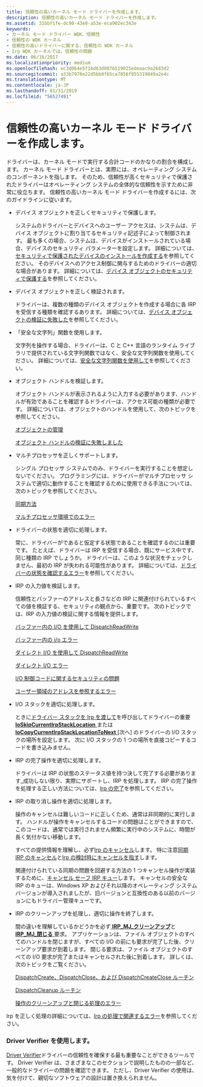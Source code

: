 ```yaml
---
title: 信頼性の高いカーネル モード ドライバーを作成します。
description: 信頼性の高いカーネル モード ドライバーを作成します。
ms.assetid: 31bbf1fe-dc90-43e0-a53e-eca902ec343e
keywords:
- カーネル モード ドライバー WDK、信頼性
- 信頼性の WDK カーネル
- 信頼性の高いドライバーに関する、信頼性の WDK カーネル
- Irp WDK カーネルでは、信頼性の問題
ms.date: 06/16/2017
ms.localizationpriority: medium
ms.openlocfilehash: ec3d064e5f1bd63d0876519025edeaac9a2683d2
ms.sourcegitcommit: a33b7978e22d5bb9f65ca7056f955319049a2e4c
ms.translationtype: MT
ms.contentlocale: ja-JP
ms.lasthandoff: 01/31/2019
ms.locfileid: "56527491"
---
```

# <a name="creating-reliable-kernel-mode-drivers"></a>信頼性の高いカーネル モード ドライバーを作成します。





ドライバーは、カーネル モードで実行する合計コードのかなりの割合を構成します。 カーネル モード ドライバーとは、実際には、オペレーティング システムのコンポーネントを指します。 そのため、信頼性が高くセキュリティで保護されたドライバーはオペレーティング システムの全体的な信頼性を示すために非常に役立ちます。 信頼性の高いカーネル モード ドライバーを作成するには、次のガイドラインに従います。

-   デバイス オブジェクトを正しくセキュリティで保護します。

    システムのドライバーとデバイスへのユーザー アクセスは、システムは、デバイス オブジェクトに割り当てるセキュリティ記述子によって制御されます。 最も多くの場合、システムは、デバイスがインストールされている場合、デバイスのセキュリティ パラメーターを設定します。 詳細については、[セキュリティで保護されたデバイスのインストールを作成する](https://msdn.microsoft.com/library/windows/hardware/ff540212)を参照してください。 そのデバイスへのアクセス制御に関与するためのドライバーの適切な場合があります。 詳細については、[デバイス オブジェクトのセキュリティで保護する](securing-device-objects.md)を参照してください。

-   デバイス オブジェクトを正しく検証されます。

    ドライバーは、複数の種類のデバイス オブジェクトを作成する場合に各 IRP を受信する種類を確認するあります。 詳細については、[デバイス オブジェクトの検証に失敗した](failure-to-validate-device-objects.md)を参照してください。

-   「安全な文字列」関数を使用します。

    文字列を操作する場合、ドライバーは、C と C++ 言語のランタイム ライブラリで提供されている文字列関数ではなく、安全な文字列関数を使用してください。 詳細については、[安全な文字列関数を使用して](using-safe-string-functions.md)を参照してください。

-   オブジェクト ハンドルを検証します。

    オブジェクト ハンドルが表示されるように入力する必要があります、ハンドルが有効であることを確認するドライバーは、アクセス可能の種類が必要です。 詳細については、オブジェクトのハンドルを使用して、次のトピックを参照してください。

    [オブジェクトの管理](managing-kernel-objects.md)

    [オブジェクト ハンドルの検証に失敗しました](failure-to-validate-object-handles.md)

-   マルチプロセッサを正しくサポートします。

    シングル プロセッサ システムでのみ、ドライバーを実行することを想定しないでください。 プログラミングには、ドライバーがマルチプロセッサ システムで適切に動作することを確認するために使用できる手法については、次のトピックを参照してください。

    [同期方法](synchronization-techniques.md)

    [マルチプロセッサ環境でのエラー](errors-in-a-multiprocessor-environment.md)

-   ドライバーの状態を適切に処理します。

    常に、ドライバーがであると仮定する状態であることを確認するのには重要です。 たとえば、ドライバーは IRP を受信する場合、既にサービス中です、同じ種類の IRP でしょうか。 ドライバーは、このような状況をチェックしません、最初の IRP が失われる可能性があります。 詳細については、[ドライバーの状態を確認するエラー](failure-to-check-a-driver-s-state.md)を参照してください。

-   IRP の入力値を検証します。

    信頼性とバッファーのアドレスと長さなどの IRP に関連付けられているすべての値を検証する、セキュリティの観点から、重要です。 次のトピックでは、IRP の入力値の検証に関する情報を提供します。

    [バッファー内の I/O を使用して DispatchReadWrite](dispatchreadwrite-using-buffered-i-o.md)

    [バッファー内の i/o エラー](errors-in-buffered-i-o.md)

    [ダイレクト I/O を使用して DispatchReadWrite](dispatchreadwrite-using-direct-i-o.md)

    [ダイレクト I/O エラー](errors-in-direct-i-o.md)

    [I/O 制御コードに関するセキュリティの問題](security-issues-for-i-o-control-codes.md)

    [ユーザー領域のアドレスを参照するエラー](errors-in-referencing-user-space-addresses.md)

-   I/O スタックを適切に処理します。

    ときに[ドライバー スタックを Irp を渡して](passing-irps-down-the-driver-stack.md)を呼び出してドライバーの重要[ **IoSkipCurrentIrpStackLocation** ](https://msdn.microsoft.com/library/windows/hardware/ff550355)または[ **IoCopyCurrentIrpStackLocationToNext** ](https://msdn.microsoft.com/library/windows/hardware/ff548387) [次へ] のドライバーの I/O スタックの場所を設定します。 次に I/O スタックの 1 つの場所を直接コピーするコードを書き込みません。

-   IRP の完了操作を適切に処理します。

    ドライバーは IRP の状態のステータス値を持つ決して完了する必要があります\_成功しない限り、実際にサポートし、IRP を処理します。 IRP の完了操作を処理する正しい方法については、[Irp の完了](completing-irps.md)を参照してください。

-   IRP の取り消し操作を適切に処理します。

    操作のキャンセルは難しいコードに正しくため、通常は非同期的に実行します。 ハンドルが操作をキャンセルするコードの問題はことができますので、このコードは、通常では実行されません頻繁に実行中のシステムに、時間が長く気付かない移動します。

    すべての提供情報を理解し、必ず[Irp のキャンセル](canceling-irps.md)します。 特に注意[同期 IRP のキャンセル](synchronizing-irp-cancellation.md)と[Irp の検討時にキャンセルを指す](points-to-consider-when-canceling-irps.md)します。

    関連付けられている同期の問題を回避する方法の 1 つキャンセル操作が実装するために、[キャンセル セーフ IRP キュー](cancel-safe-irp-queues.md)します。 キャンセルの安全な IRP のキューは、Windows XP およびそれ以降のオペレーティング システム バージョンが導入されましたが、旧バージョンと互換性のある以前のバージョンにもドライバー管理キューです。

-   IRP のクリーンアップを処理し、適切に操作を終了します。

    間の違いを理解しているかどうかを必ず[ **IRP\_MJ\_クリーンアップ**](https://msdn.microsoft.com/library/windows/hardware/ff550718)と[ **IRP\_MJ\_閉じる** ](https://msdn.microsoft.com/library/windows/hardware/ff550720)要求。 アプリケーションは、ファイル オブジェクトのすべてのハンドルを閉じますが、すべての I/O の前にも要求が完了した後、クリーンアップ要求が到着します。 閉じる要求は、ファイル オブジェクトのすべての I/O 要求が完了またはキャンセルされた後に到着します。 詳しくは、次のトピックをご覧ください。

    [DispatchCreate、DispatchClose、および DispatchCreateClose ルーチン](dispatchcreate--dispatchclose--and-dispatchcreateclose-routines.md)

    [DispatchCleanup ルーチン](dispatchcleanup-routines.md)

    [操作のクリーンアップと閉じる処理のエラー](errors-in-handling-cleanup-and-close-operations.md)

Irp を正しく処理の詳細については、[Irp の処理で関連するエラー](additional-errors-in-handling-irps.md)を参照してください。

### <a name="using-driver-verifier"></a>Driver Verifier を使用します。

[Driver Verifier](https://msdn.microsoft.com/library/windows/hardware/ff545448)ドライバーの信頼性を確保する最も重要なことができるツールです。 Driver Verifier は、さまざまなこのセクションで説明したものの一部など、一般的なドライバーの問題を確認できます。 ただし、Driver Verifier の使用は、気を付けて、親切なソフトウェアの設計は置き換えられません。

 

 




